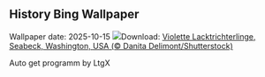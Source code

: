 ## History Bing Wallpaper
Wallpaper date: 2025-10-15
![](https://www.bing.com/th?id=OHR.AmethystLaccaria_DE-DE4085236718_UHD.jpg&w=1000)Download: [Violette Lacktrichterlinge, Seabeck, Washington, USA (© Danita Delimont/Shutterstock)](https://www.bing.com/th?id=OHR.AmethystLaccaria_DE-DE4085236718_UHD.jpg)

Auto get programm by LtgX
